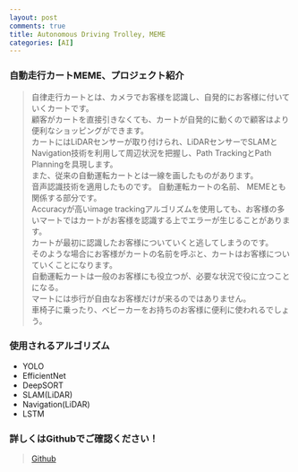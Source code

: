 ```yaml
---
layout: post
comments: true
title: Autonomous Driving Trolley, MEME
categories: [AI]
---
```


### 自動走行カートMEME、プロジェクト紹介  
> 自律走行カートとは、カメラでお客様を認識し、自発的にお客様に付いていくカートです。  
> 顧客がカートを直接引きなくても、カートが自発的に動くので顧客はより便利なショッピングができます。  
> カートにはLiDARセンサーが取り付けられ、LiDARセンサーでSLAMとNavigation技術を利用して周辺状況を把握し、Path  TrackingとPath  Planningを具現します。  
> また、従来の自動運転カートとは一線を画したものがあります。  
> 音声認識技術を適用したものです。 自動運転カートの名前、  MEMEとも関係する部分です。  
> Accuracyが高いimage trackingアルゴリズムを使用しても、お客様の多いマートではカートがお客様を認識する上でエラーが生じることがあります。  
> カートが最初に認識したお客様についていくと逃してしまうのです。  
> そのような場合にお客様がカートの名前を呼ぶと、カートはお客様についていくことになります。  
> 自動運転カートは一般のお客様にも役立つが、必要な状況で役に立つことになる。  
> マートには歩行が自由なお客様だけが来るのではありません。  
> 車椅子に乗ったり、ベビーカーをお持ちのお客様に便利に使われるでしょう。  

### 使用されるアルゴリズム
*   YOLO
*   EfficientNet
*   DeepSORT
*   SLAM(LiDAR)
*   Navigation(LiDAR)
*   LSTM

### 詳しくはGithubでご確認ください！
> [Github](https://github.com/cwkim0314/Autonomous-Driving-Trolley-MEME)

